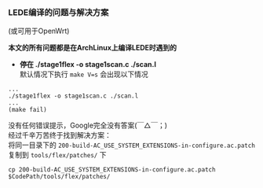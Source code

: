 ### LEDE编译的问题与解决方案
(或可用于OpenWrt)  

**本文的所有问题都是在ArchLinux上编译LEDE时遇到的**  
+ **停在 ./stage1flex -o stage1scan.c ./scan.l**  
默认情况下执行 `make V=s` 会出现以下情况
```
...  
./stage1flex -o stage1scan.c ./scan.l  
...  
(make fail)
```
没有任何错误提示，Google完全没有答案(￣△￣；)  
经过千辛万苦终于找到解决方案：  
将同一目录下的 `200-build-AC_USE_SYSTEM_EXTENSIONS-in-configure.ac.patch` 复制到 `tools/flex/patches/` 下  
``` shell
cp 200-build-AC_USE_SYSTEM_EXTENSIONS-in-configure.ac.patch $CodePath/tools/flex/patches/
```
